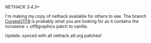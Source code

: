 *NETHACK 3.4.3+*

I'm making my copy of nethack available for others to see. The branch [CursesUTF8](https://github.com/jtmcdole/NetHack/tree/CursesUTF8) 
is probably what you are looking for as it contains the ncrusesw + utf8graphics patch to vanilla.

Update: synced with all nethack.atl.org patches!
